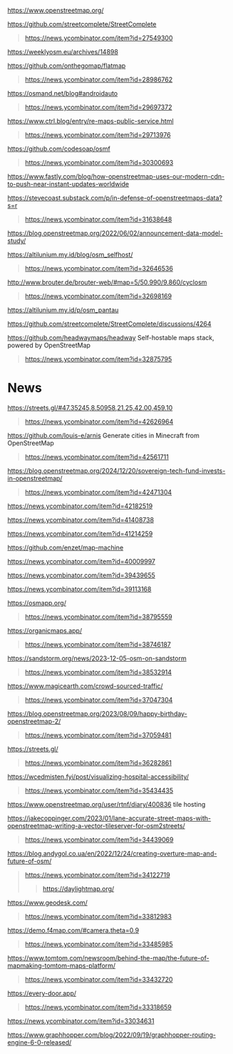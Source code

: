 https://www.openstreetmap.org/

https://github.com/streetcomplete/StreetComplete
> https://news.ycombinator.com/item?id=27549300

https://weeklyosm.eu/archives/14898

https://github.com/onthegomap/flatmap
> https://news.ycombinator.com/item?id=28986762

https://osmand.net/blog#androidauto
> https://news.ycombinator.com/item?id=29697372

https://www.ctrl.blog/entry/re-maps-public-service.html
> https://news.ycombinator.com/item?id=29713976

https://github.com/codesoap/osmf
> https://news.ycombinator.com/item?id=30300693

https://www.fastly.com/blog/how-openstreetmap-uses-our-modern-cdn-to-push-near-instant-updates-worldwide

https://stevecoast.substack.com/p/in-defense-of-openstreetmaps-data?s=r
> https://news.ycombinator.com/item?id=31638648

https://blog.openstreetmap.org/2022/06/02/announcement-data-model-study/

https://altilunium.my.id/blog/osm_selfhost/
> https://news.ycombinator.com/item?id=32646536

http://www.brouter.de/brouter-web/#map=5/50.990/9.860/cyclosm
> https://news.ycombinator.com/item?id=32698169

https://altilunium.my.id/p/osm_pantau

https://github.com/streetcomplete/StreetComplete/discussions/4264

https://github.com/headwaymaps/headway Self-hostable maps stack, powered by OpenStreetMap
> https://news.ycombinator.com/item?id=32875795

# News
https://streets.gl/#47.35245,8.50958,21.25,42.00,459.10
> https://news.ycombinator.com/item?id=42626964

https://github.com/louis-e/arnis Generate cities in Minecraft from OpenStreetMap
> https://news.ycombinator.com/item?id=42561711

https://blog.openstreetmap.org/2024/12/20/sovereign-tech-fund-invests-in-openstreetmap/
> https://news.ycombinator.com/item?id=42471304

https://news.ycombinator.com/item?id=42182519

https://news.ycombinator.com/item?id=41408738

https://news.ycombinator.com/item?id=41214259

https://github.com/enzet/map-machine

https://news.ycombinator.com/item?id=40009997

https://news.ycombinator.com/item?id=39439655

https://news.ycombinator.com/item?id=39113168

https://osmapp.org/
 > https://news.ycombinator.com/item?id=38795559

https://organicmaps.app/
> https://news.ycombinator.com/item?id=38746187

https://sandstorm.org/news/2023-12-05-osm-on-sandstorm
> https://news.ycombinator.com/item?id=38532914

https://www.magicearth.com/crowd-sourced-traffic/
> https://news.ycombinator.com/item?id=37047304

https://blog.openstreetmap.org/2023/08/09/happy-birthday-openstreetmap-2/
> https://news.ycombinator.com/item?id=37059481

https://streets.gl/
> https://news.ycombinator.com/item?id=36282861

https://wcedmisten.fyi/post/visualizing-hospital-accessibility/
> https://news.ycombinator.com/item?id=35434435

https://www.openstreetmap.org/user/rtnf/diary/400836 tile hosting

https://jakecoppinger.com/2023/01/lane-accurate-street-maps-with-openstreetmap-writing-a-vector-tileserver-for-osm2streets/
> https://news.ycombinator.com/item?id=34439069

https://blog.andygol.co.ua/en/2022/12/24/creating-overture-map-and-future-of-osm/
> https://news.ycombinator.com/item?id=34122719
> > https://daylightmap.org/

https://www.geodesk.com/
> https://news.ycombinator.com/item?id=33812983

https://demo.f4map.com/#camera.theta=0.9
> https://news.ycombinator.com/item?id=33485985

https://www.tomtom.com/newsroom/behind-the-map/the-future-of-mapmaking-tomtom-maps-platform/
> https://news.ycombinator.com/item?id=33432720

https://every-door.app/
> https://news.ycombinator.com/item?id=33318659

https://news.ycombinator.com/item?id=33034631

https://www.graphhopper.com/blog/2022/09/19/graphhopper-routing-engine-6-0-released/